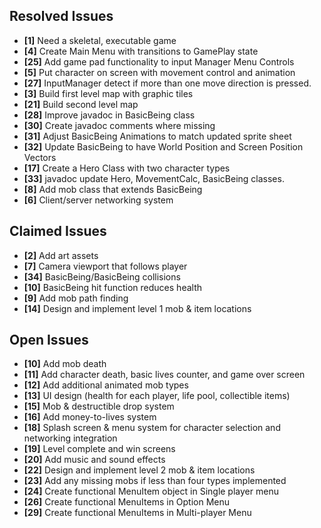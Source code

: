 ## Resolved Issues ##
- **[1]** Need a skeletal, executable game
- **[4]** Create Main Menu with transitions to GamePlay state
- **[25]** Add game pad functionality to input Manager Menu Controls
- **[5]** Put character on screen with movement control and animation
- **[27]** InputManager detect if more than one move direction is pressed.
- **[3]** Build first level map with graphic tiles
- **[21]** Build second level map
- **[28]** Improve javadoc in BasicBeing class
- **[30]** Create javadoc comments where missing
- **[31]** Adjust BasicBeing Animations to match updated sprite sheet
- **[32]** Update BasicBeing to have World Position and Screen Position Vectors
- **[17]** Create a Hero Class with two character types
- **[33]** javadoc update Hero, MovementCalc, BasicBeing classes.
- **[8]** Add mob class that extends BasicBeing
- **[6]** Client/server networking system

## Claimed Issues ##
- **[2]** Add art assets
- **[7]** Camera viewport that follows player
- **[34]** BasicBeing/BasicBeing collisions
- **[10]** BasicBeing hit function reduces health
- **[9]** Add mob path finding
- **[14]** Design and implement level 1 mob & item locations


## Open Issues ##
- **[10]** Add mob death
- **[11]** Add character death, basic lives counter, and game over screen
- **[12]** Add additional animated mob types
- **[13]** UI design (health for each player, life pool, collectible items)
- **[15]** Mob & destructible drop system
- **[16]** Add money-to-lives system
- **[18]** Splash screen & menu system for character selection and networking integration
- **[19]** Level complete and win screens
- **[20]** Add music and sound effects
- **[22]** Design and implement level 2 mob & item locations
- **[23]** Add any missing mobs if less than four types implemented
- **[24]** Create functional MenuItem object in Single player menu
- **[26]** Create functional MenuItems in Option Menu
- **[29]** Create functional MenuItems in Multi-player Menu
